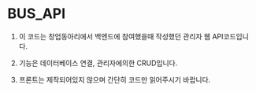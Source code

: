 # BUS_API
1. 이 코드는 창업동아리에서 백엔드에 참여했을때 작성했던 관리자 웹 API코드입니다.

2. 기능은 데이터베이스 연결, 관리자에의한 CRUD입니다.

2. 프론트는 제작되어있지 않으며 간단히 코드만 읽어주시기 바랍니다.
